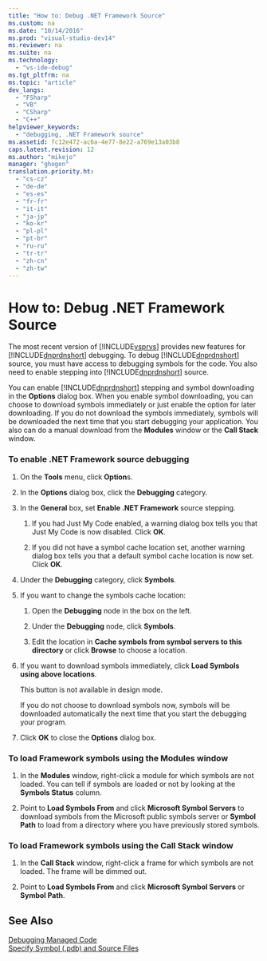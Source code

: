 ```yaml
---
title: "How to: Debug .NET Framework Source"
ms.custom: na
ms.date: "10/14/2016"
ms.prod: "visual-studio-dev14"
ms.reviewer: na
ms.suite: na
ms.technology: 
  - "vs-ide-debug"
ms.tgt_pltfrm: na
ms.topic: "article"
dev_langs: 
  - "FSharp"
  - "VB"
  - "CSharp"
  - "C++"
helpviewer_keywords: 
  - "debugging, .NET Framework source"
ms.assetid: fc12e472-ac6a-4e77-8e22-a769e13a03b8
caps.latest.revision: 12
ms.author: "mikejo"
manager: "ghogen"
translation.priority.ht: 
  - "cs-cz"
  - "de-de"
  - "es-es"
  - "fr-fr"
  - "it-it"
  - "ja-jp"
  - "ko-kr"
  - "pl-pl"
  - "pt-br"
  - "ru-ru"
  - "tr-tr"
  - "zh-cn"
  - "zh-tw"
---
```

# How to: Debug .NET Framework Source
The most recent version of [!INCLUDE[vsprvs](../codequality/includes/vsprvs_md.md)] provides new features for [!INCLUDE[dnprdnshort](../codequality/includes/dnprdnshort_md.md)] debugging. To debug [!INCLUDE[dnprdnshort](../codequality/includes/dnprdnshort_md.md)] source, you must have access to debugging symbols for the code. You also need to enable stepping into [!INCLUDE[dnprdnshort](../codequality/includes/dnprdnshort_md.md)] source.  
  
 You can enable [!INCLUDE[dnprdnshort](../codequality/includes/dnprdnshort_md.md)] stepping and symbol downloading in the **Options** dialog box. When you enable symbol downloading, you can choose to download symbols immediately or just enable the option for later downloading. If you do not download the symbols immediately, symbols will be downloaded the next time that you start debugging your application. You also can do a manual download from the **Modules** window or the **Call Stack** window.  
  
### To enable .NET Framework source debugging  
  
1.  On the **Tools** menu, click **Option**s.  
  
2.  In the **Options** dialog box, click the **Debugging** category.  
  
3.  In the **General** box, set **Enable .NET Framework** source stepping.  
  
    1.  If you had Just My Code enabled, a warning dialog box tells you that Just My Code is now disabled. Click **OK**.  
  
    2.  If you did not have a symbol cache location set, another warning dialog box tells you that a default symbol cache location is now set. Click **OK**.  
  
4.  Under the **Debugging** category, click **Symbols**.  
  
5.  If you want to change the symbols cache location:  
  
    1.  Open the **Debugging** node in the box on the left.  
  
    2.  Under the **Debugging** node, click **Symbols**.  
  
    3.  Edit the location in **Cache symbols from symbol servers to this directory** or click **Browse** to choose a location.  
  
6.  If you want to download symbols immediately, click **Load Symbols using above locations**.  
  
     This button is not available in design mode.  
  
     If you do not choose to download symbols now, symbols will be downloaded automatically the next time that you start the debugging your program.  
  
7.  Click **OK** to close the **Options** dialog box.  
  
### To load Framework symbols using the Modules window  
  
1.  In the **Modules** window, right-click a module for which symbols are not loaded. You can tell if symbols are loaded or not by looking at the **Symbols Status** column.  
  
2.  Point to **Load Symbols From** and click **Microsoft Symbol Servers** to download symbols from the Microsoft public symbols server or **Symbol Path** to load from a directory where you have previously stored symbols.  
  
### To load Framework symbols using the Call Stack window  
  
1.  In the **Call Stack** window, right-click a frame for which symbols are not loaded. The frame will be dimmed out.  
  
2.  Point to **Load Symbols From** and click **Microsoft Symbol Servers** or **Symbol Path**.  
  
## See Also  
 [Debugging Managed Code](../debugger/debugging-managed-code.md)   
 [Specify Symbol (.pdb) and Source Files](../debugger/specify-symbol--.pdb--and-source-files-in-the-visual-studio-debugger.md)